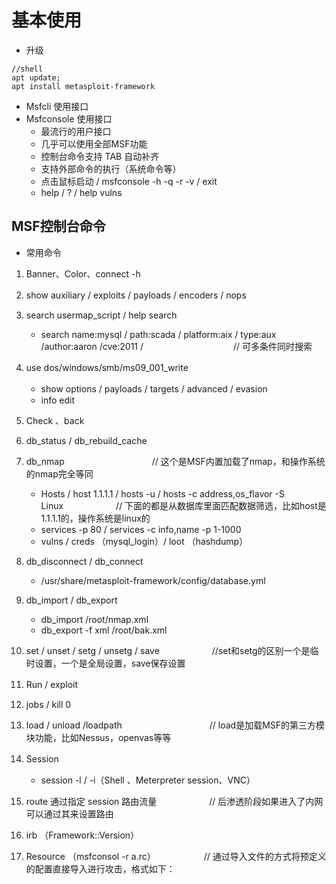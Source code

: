 

# 基本使用

* 升级
```
//shell
apt update; 
apt install metasploit-framework
```
* Msfcli 使用接口
* Msfconsole 使用接口
    - 最流行的用户接口
    - 几乎可以使用全部MSF功能
    - 控制台命令支持 TAB 自动补齐
    - 支持外部命令的执行（系统命令等）
    - 点击鼠标启动  / msfconsole -h -q -r -v / exit
    - help / ? / help vulns


## MSF控制台命令
* 常用命令
1. Banner、Color、connect -h
2. show auxiliary / exploits / payloads / encoders / nops　　
3. search usermap_script / help search
    - search name:mysql / path:scada / platform:aix / type:aux /author:aaron /cve:2011 / 　　　　　　　　　　//  可多条件同时搜索
4. use dos/windows/smb/ms09_001_write　　　　　　　　　　　　　　　　　　　　　　
    - show options / payloads / targets / advanced / evasion　　　　　　
    - info edit
5. Check 、back

6. db_status / db_rebuild_cache
7. db_nmap　　　　　　　　　　// 这个是MSF内置加载了nmap，和操作系统的nmap完全等同
    - Hosts / host 1.1.1.1 / hosts -u / hosts -c address,os_flavor -S Linux　　　　　　// 下面的都是从数据库里面匹配数据筛选，比如host是1.1.1.1的，操作系统是linux的
    - services -p 80 / services -c info,name -p 1-1000
    - vulns / creds （mysql_login）/ loot （hashdump）
8. db_disconnect / db_connect
    - /usr/share/metasploit-framework/config/database.yml
9. db_import / db_export
    - db_import /root/nmap.xml
    - db_export -f xml /root/bak.xml
10. set / unset / setg / unsetg / save　　　　　　//set和setg的区别一个是临时设置，一个是全局设置，save保存设置
11. Run / exploit　　　　　　
12. jobs / kill 0
13. load / unload /loadpath　　　　　　　　　　// load是加载MSF的第三方模块功能，比如Nessus，openvas等等
14. Session　　　　　　　　　　　　　　　　
    - session -l / -i（Shell 、Meterpreter session、VNC）
15. route 通过指定 session 路由流量　　　　　　// 后渗透阶段如果进入了内网可以通过其来设置路由
16. irb （Framework::Version）
17. Resource （msfconsol -r a.rc）　　　　　　// 通过导入文件的方式将预定义的配置直接导入进行攻击，格式如下：
    

